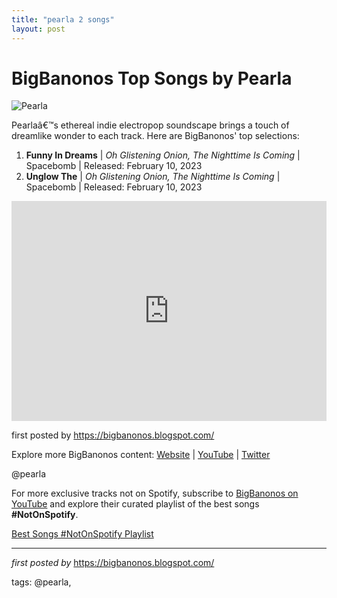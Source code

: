 ```yaml
---
title: "pearla 2 songs"
layout: post
---
```

<h1>BigBanonos Top Songs by Pearla</h1>
<img src="https://nelsonvillefest.org/wp-content/uploads/2023/03/Untitled-design-2023-10-18T141622.689-500x500.png" alt="Pearla"> <p>Pearlaâ€™s ethereal indie electropop soundscape brings a touch of dreamlike wonder to each track. Here are BigBanonos' top selections:</p> <ol> <li><strong>Funny In Dreams</strong> | <em>Oh Glistening Onion, The Nighttime Is Coming</em> | Spacebomb | Released: February 10, 2023</li> <li><strong>Unglow The</strong> | <em>Oh Glistening Onion, The Nighttime Is Coming</em> | Spacebomb | Released: February 10, 2023</li>
</ol> <div> <iframe src="https://open.spotify.com/embed/playlist/3LR6IfmgxjXjczLGuYiFwl?utm_source=generator" width="100%" height="352" frameborder="0" allow="autoplay; clipboard-write; encrypted-media; fullscreen; picture-in-picture" loading="lazy"></iframe>
</div> <p>first posted by <a href="https://bigbanonos.blogspot.com/">https://bigbanonos.blogspot.com/</a></p> <div> <p>Explore more BigBanonos content: <a href="https://bigbanonos.blogspot.com/">Website</a> | <a href="https://www.youtube.com/@BigBanonos">YouTube</a> | <a href="https://x.com/bigbanonos">Twitter</a></p>
</div> <!-- Tags -->
<p>@pearla</p>


<!--Subscribe and Playlist Links-->
<div>
    <p>For more exclusive tracks not on Spotify, subscribe to <a href="https://www.youtube.com/@BigBanonos" target="_blank">BigBanonos on YouTube</a> and explore their curated playlist of the best songs <strong>#NotOnSpotify</strong>.</p>
    <p><a href="https://www.youtube.com/playlist?list=PLtuNtuTatqI0kFahUCbtbfenC_ET5O_tr" target="_blank">Best Songs #NotOnSpotify Playlist<br /></a></p></div>

<hr />

<p><em>first posted by</em> <a href="https://bigbanonos.blogspot.com/" rel="noopener" target="_new">https://bigbanonos.blogspot.com/</a></p>

<p>tags: @pearla,</p>
